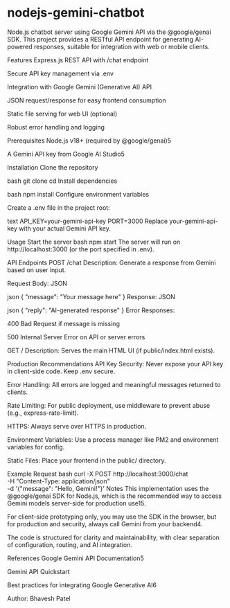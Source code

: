 # nodejs-gemini-chatbot

Node.js chatbot server using Google Gemini API via the @google/genai SDK. This project provides a RESTful API endpoint for generating AI-powered responses, suitable for integration with web or mobile clients.

Features
Express.js REST API with /chat endpoint

Secure API key management via .env

Integration with Google Gemini (Generative AI) API

JSON request/response for easy frontend consumption

Static file serving for web UI (optional)

Robust error handling and logging

Prerequisites
Node.js v18+ (required by @google/genai)5

A Gemini API key from Google AI Studio5

Installation
Clone the repository

bash
git clone <your-repo-url>
cd <your-project-folder>
Install dependencies

bash
npm install
Configure environment variables

Create a .env file in the project root:

text
API_KEY=your-gemini-api-key
PORT=3000
Replace your-gemini-api-key with your actual Gemini API key.

Usage
Start the server
bash
npm start
The server will run on http://localhost:3000 (or the port specified in .env).

API Endpoints
POST /chat
Description: Generate a response from Gemini based on user input.

Request Body: JSON

json
{
"message": "Your message here"
}
Response: JSON

json
{
"reply": "AI-generated response"
}
Error Responses:

400 Bad Request if message is missing

500 Internal Server Error on API or server errors

GET /
Description: Serves the main HTML UI (if public/index.html exists).

Production Recommendations
API Key Security: Never expose your API key in client-side code. Keep .env secure.

Error Handling: All errors are logged and meaningful messages returned to clients.

Rate Limiting: For public deployment, use middleware to prevent abuse (e.g., express-rate-limit).

HTTPS: Always serve over HTTPS in production.

Environment Variables: Use a process manager like PM2 and environment variables for config.

Static Files: Place your frontend in the public/ directory.

Example Request
bash
curl -X POST http://localhost:3000/chat \
 -H "Content-Type: application/json" \
 -d '{"message": "Hello, Gemini!"}'
Notes
This implementation uses the @google/genai SDK for Node.js, which is the recommended way to access Gemini models server-side for production use15.

For client-side prototyping only, you may use the SDK in the browser, but for production and security, always call Gemini from your backend4.

The code is structured for clarity and maintainability, with clear separation of configuration, routing, and AI integration.

References
Google Gemini API Documentation5

Gemini API Quickstart

Best practices for integrating Google Generative AI6

Author: Bhavesh Patel
